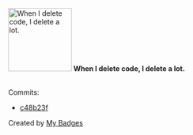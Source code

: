 <img src="https://my-badges.github.io/my-badges/mass-delete-commit.png" alt="When I delete code, I delete a lot." title="When I delete code, I delete a lot." width="128">
<strong>When I delete code, I delete a lot.</strong>
<br><br>

Commits:

- <a href="https://github.com/prinzpiuz/MSM/commit/c48b23faed02fe2956ddbec6dce7306f8eeb1292">c48b23f</a>


Created by <a href="https://github.com/my-badges/my-badges">My Badges</a>